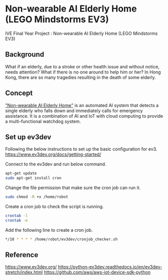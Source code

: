 # Non-wearable AI Elderly Home (LEGO Mindstorms EV3)
IVE Final Year Project : Non-wearable AI Elderly Home (LEGO Mindstorms EV3)

## Background
What if an elderly, due to a stroke or other health issue and without notice, needs attention? What if there is no one around to help him or her? In Hong Kong, there are so many tragedies resulting in the death of some elderly. 

## Concept
["Non-wearable AI Elderly Home"](https://www.linkedin.com/pulse/non-wearable-ai-elderly-home-kai-wing-man/) is an automated AI system that detects a single elderly who falls down and immediately calls for emergency assistance. It is a combination of AI and IoT with cloud computing to provide a multi-functional watchdog system.


## Set up ev3dev
Following the below instructions to set up the basic configuration for ev3.
https://www.ev3dev.org/docs/getting-started/

Connect to the ev3dev and run below command.
```bash
apt-get update
sudo apt-get install cron
```

Change the file permission that make sure the cron job can run it.
```bash
sudo chmod -R +x /home/robot
```

Create a cron job to check the script is running.
```bash
crontab -l
crontab -e
```

Add the following line to create a cron job.
```bash
*/10 * * * * /home/robot/ev3dev/cronjob_checker.sh
```

## Reference
https://www.ev3dev.org/
https://python-ev3dev.readthedocs.io/en/ev3dev-stretch/index.html
https://github.com/aws/aws-iot-device-sdk-python




